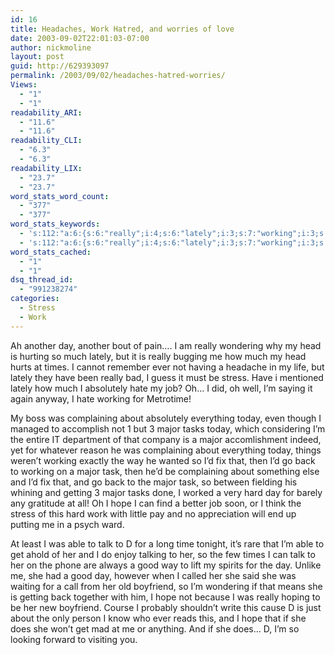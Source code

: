 ```yaml
---
id: 16
title: Headaches, Work Hatred, and worries of love
date: 2003-09-02T22:01:03-07:00
author: nickmoline
layout: post
guid: http://629393097
permalink: /2003/09/02/headaches-hatred-worries/
Views:
  - "1"
  - "1"
readability_ARI:
  - "11.6"
  - "11.6"
readability_CLI:
  - "6.3"
  - "6.3"
readability_LIX:
  - "23.7"
  - "23.7"
word_stats_word_count:
  - "377"
  - "377"
word_stats_keywords:
  - 's:112:"a:6:{s:6:"really";i:4;s:6:"lately";i:3;s:7:"working";i:3;s:11:"complaining";i:3;s:5:"major";i:5;s:4:"hope";i:3;}";'
  - 's:112:"a:6:{s:6:"really";i:4;s:6:"lately";i:3;s:7:"working";i:3;s:11:"complaining";i:3;s:5:"major";i:5;s:4:"hope";i:3;}";'
word_stats_cached:
  - "1"
  - "1"
dsq_thread_id:
  - "991238274"
categories:
  - Stress
  - Work
---
```

Ah another day, another bout of pain&#8230;. I am really wondering why my head is hurting so much lately, but it is really bugging me how much my head hurts at times. I cannot remember ever not having a headache in my life, but lately they have been really bad, I guess it must be stress. Have i mentioned lately how much I absolutely hate my job? Oh&#8230; I did, oh well, I&#8217;m saying it again anyway, I hate working for Metrotime!

My boss was complaining about absolutely everything today, even though I managed to accomplish not 1 but 3 major tasks today, which considering I&#8217;m the entire IT department of that company is a major accomlishment indeed, yet for whatever reason he was complaining about everything today, things weren&#8217;t working exactly the way he wanted so I&#8217;d fix that, then I&#8217;d go back to working on a major task, then he&#8217;d be complaining about something else and I&#8217;d fix that, and go back to the major task, so between fielding his whining and getting 3 major tasks done, I worked a very hard day for barely any gratitude at all! Oh I hope I can find a better job soon, or I think the stress of this hard work with little pay and no appreciation will end up putting me in a psych ward.

At least I was able to talk to D for a long time tonight, it&#8217;s rare that I&#8217;m able to get ahold of her and I do enjoy talking to her, so the few times I can talk to her on the phone are always a good way to lift my spirits for the day. Unlike me, she had a good day, however when I called her she said she was waiting for a call from her old boyfriend, so I&#8217;m wondering if that means she is getting back together with him, I hope not because I was really hoping to be her new boyfriend. Course I probably shouldn&#8217;t write this cause D is just about the only person I know who ever reads this, and I hope that if she does she won&#8217;t get mad at me or anything. And if she does&#8230; D, I&#8217;m so looking forward to visiting you.